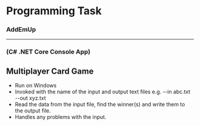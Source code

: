 # Programming Task

### AddEmUp 
---
### (C# .NET Core Console App)

Multiplayer Card Game
--------

  - Run on Windows
  - Invoked with the name of the input and output text files e.g. --in abc.txt --out xyz.txt
  - Read the data from the input file, find the winner(s) and write them to the output file.
  - Handles any problems with the input.